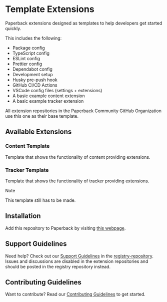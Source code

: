 # Template Extensions

Paperback extensions designed as templates to help developers get started quickly.

This includes the following:

- Package config
- TypeScript config
- ESLint config
- Prettier config
- Dependabot config
- Development setup
- Husky pre-push hook
- GitHub CI/CD Actions
- VSCode config files (settings + extensions)
- A basic example content extension
- A basic example tracker extension

All extension repositories in the Paperback Community GitHub Organization use this one as their base template.

## Available Extensions

### Content Template

Template that shows the functionality of content providing extensions.

### Tracker Template

Template that shows the functionality of tracker providing extensions.

> [!NOTE]
> This template still has to be made.

## Installation

Add this repository to Paperback by visiting [this webpage][installation-webpage].

## Support Guidelines

Need help? Check out our [Support Guidelines][support-guidelines] in the [registry-repository][registry-repository]. Issues and discussions are disabled in the extension repositories and should be posted in the registry repository instead.

## Contributing Guidelines

Want to contribute? Read our [Contributing Guidelines][contributing-guidelines] to get started.

[installation-webpage]: https://paperback-community.github.io/template-extensions/0.9/stable
[support-guidelines]: https://github.com/paperback-community/extensions/blob/0.9/stable/.github/SUPPORT.md
[registry-repository]: https://github.com/paperback-community/extensions
[contributing-guidelines]: https://github.com/paperback-community/template-extensions/blob/0.9/stable/.github/CONTRIBUTING.md
